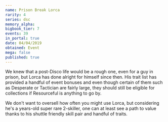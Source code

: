 ```yaml
---
name: Prison Break Lorca
rarity: 4
series: dsc
memory_alpha:
bigbook_tier: 7
events: 39
in_portal: true
date: 04/04/2019
obtained: Event
mega: false
published: true
---
```


We knew that a post-Disco life would be a rough one, even for a guy in prison, but Lorca has done alright for himself since then. His trait list has provided a handful of event bonuses and even though certain of them such as Desperate or Tactician are fairly large, they should still be eligible for collections if Resourceful is anything to go by.

We don't want to oversell how often you might use Lorca, but considering he's a years-old super rare 2-skiller, one can at least see a path to value thanks to his shuttle friendly skill pair and handful of traits.
